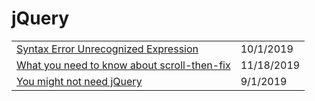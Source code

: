 # jQuery

|  |  |
| :--- | :--- |
| [Syntax Error Unrecognized Expression](https://www.kevinleary.net/jquery-syntax-error-unrecognized-expression/) | 10/1/2019 |
| [What you need to know about scroll-then-fix](https://medium.com/@christinagreene5/what-you-need-to-know-about-scroll-then-fix-17ce50364c15) | 11/18/2019 |
| [You might not need jQuery](http://youmightnotneedjquery.com/) | 9/1/2019 |

